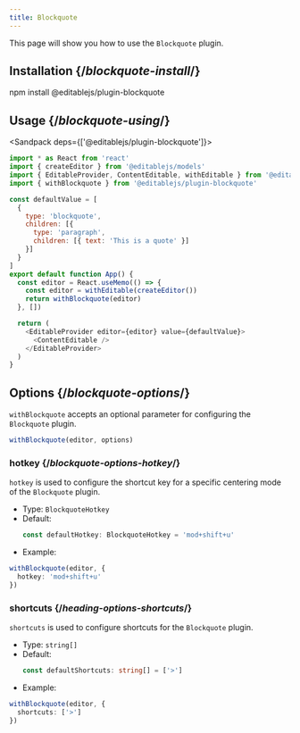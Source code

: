 ```yaml
---
title: Blockquote
---
```


<Intro>

This page will show you how to use the `Blockquote` plugin.

</Intro>

## Installation {/*blockquote-install*/}

<TerminalBlock>

npm install @editablejs/plugin-blockquote

</TerminalBlock>

## Usage {/*blockquote-using*/}

<Sandpack deps={['@editablejs/plugin-blockquote']}>

```js
import * as React from 'react'
import { createEditor } from '@editablejs/models'
import { EditableProvider, ContentEditable, withEditable } from '@editablejs/editor'
import { withBlockquote } from '@editablejs/plugin-blockquote'

const defaultValue = [
  {
    type: 'blockquote',
    children: [{
      type: 'paragraph',
      children: [{ text: 'This is a quote' }]
    }]
  }
]
export default function App() {
  const editor = React.useMemo(() => {
    const editor = withEditable(createEditor())
    return withBlockquote(editor)
  }, [])

  return (
    <EditableProvider editor={editor} value={defaultValue}>
      <ContentEditable />
    </EditableProvider>
  )
}

```

</Sandpack>

## Options {/*blockquote-options*/}

`withBlockquote` accepts an optional parameter for configuring the `Blockquote` plugin.

```js
withBlockquote(editor, options)
```

### hotkey {/*blockquote-options-hotkey*/}

`hotkey` is used to configure the shortcut key for a specific centering mode of the `Blockquote` plugin.

- Type: `BlockquoteHotkey`
- Default:
  ```ts
  const defaultHotkey: BlockquoteHotkey = 'mod+shift+u'
  ```
- Example:

```ts
withBlockquote(editor, {
  hotkey: 'mod+shift+u'
})
```
### shortcuts {/*heading-options-shortcuts*/}

`shortcuts` is used to configure shortcuts for the `Blockquote` plugin.

- Type: `string[]`
- Default:
  ```ts
  const defaultShortcuts: string[] = ['>']
  ```
- Example:

```ts
withBlockquote(editor, {
  shortcuts: ['>']
})
```

